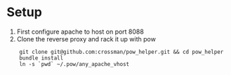 # Setup

1. First configure apache to host on port 8088
2. Clone the reverse proxy and rack it up with pow

```ssh
    git clone git@github.com:crossman/pow_helper.git && cd pow_helper
    bundle install
    ln -s `pwd` ~/.pow/any_apache_vhost
```